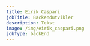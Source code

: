 ```yaml
---
title: Eirik Caspari
jobTitle: Backendutvikler
description: Tekst
image: /img/eirik_caspari.png
jobType: backEnd
---
```



